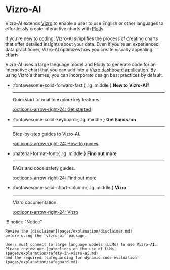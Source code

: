 # Vizro-AI

Vizro-AI extends [Vizro](https://vizro.readthedocs.io) to enable a user to use English or other languages to effortlessly create interactive charts with [Plotly](https://plotly.com/python/).

If you're new to coding, Vizro-AI simplifies the process of creating charts that offer detailed insights about your data. Even if you're an experienced data practitioner, Vizro-AI optimizes how you create visually appealing charts.

Vizro-AI uses a large language model and Plotly to generate code for an interactive chart that you can add into a [Vizro dashboard application](https://vizro.readthedocs.io). By using Vizro's themes, you can incorporate design best practices by default.


<div class="grid cards" markdown>

-   :fontawesome-solid-forward-fast:{ .lg .middle } __New to Vizro-AI?__

    ---

    Quickstart tutorial to explore key features.

    [:octicons-arrow-right-24: Get started](pages/get-started/install/)

-   :fontawesome-solid-keyboard:{ .lg .middle } __Get hands-on__

    ---

    Step-by-step guides to Vizro-AI.

    [:octicons-arrow-right-24: How-to guides](pages/user-guides/run-vizro-ai/)

-   :material-format-font:{ .lg .middle } __Find out more__

    ---

    FAQs and code safety guides.

    [:octicons-arrow-right-24: Find out more](pages/explanation/why-vizro/)

-   :fontawesome-solid-chart-column:{ .lg .middle } __Vizro__

    ---

    Vizro documentation.

    [:octicons-arrow-right-24: Vizro](https://vizro.readthedocs.io/)


</div>

!!! notice "Notice"

    Review the [disclaimer](pages/explanation/disclaimer.md)
    before using the `vizro-ai` package.

    Users must connect to large language models (LLMs) to use Vizro-AI.
    Please review our [guidelines on the use of LLMs](pages/explanation/safety-in-vizro-ai.md)
    and the required [safeguarding for dynamic code evaluation](pages/explanation/safeguard.md).
